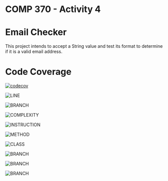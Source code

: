 # COMP 370 - Activity 4
# Email Checker

This project intends to accept a String value and test its format to determine if it is a valid email address.

# Code Coverage

[![codecov](https://codecov.io/gh/emda19/comp370-activity4/branch/master/graph/badge.svg)](https://codecov.io/gh/emda19/comp370-activity4)

![LINE](https://img.shields.io/badge/line--coverage-62%25-yellow.svg)

![BRANCH](https://img.shields.io/badge/branch--coverage-80%25-brightgreen.svg)

![COMPLEXITY](https://img.shields.io/badge/complexity-5.33-brightgreen.svg)

![INSTRUCTION](https://img.shields.io/badge/instruction--coverage-82%25-brightgreen.svg)

![METHOD](https://img.shields.io/badge/method--coverage-50%25-orange.svg)

![CLASS](https://img.shields.io/badge/class--coverage-66%25-yellow.svg)

![BRANCH](https://img.shields.io/github/languages/code-size/emda19/comp370-activity4)

![BRANCH](https://img.shields.io/github/issues/emda19/comp370-activity4)

![BRANCH](https://img.shields.io/github/commit-activity/m/emda19/comp370-activity4)